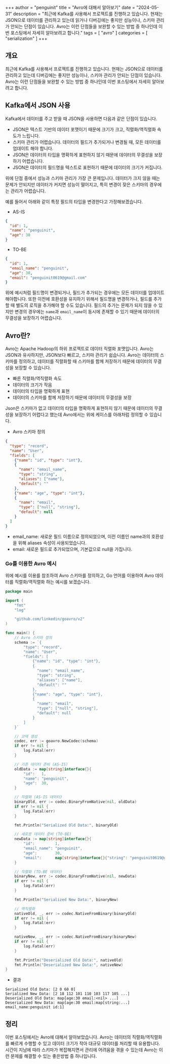 +++
author = "penguinit"
title = "Avro에 대해서 알아보기"
date = "2024-05-31"
description = "최근에 Kafka를 사용해서 프로젝트를 진행하고 있습니다. 현재는 JSON으로 데이터를 관리하고 있는데 읽거나 디버깅에는 좋지만 성능이나, 스키마 관리가 안되는 단점이 있습니다. Avro는 이런 단점들을 보완할 수 있는 방법 중 하나인데 이번 포스팅에서 자세히 알아보려고 합니다."
tags = [
"avro"
]
categories = [
"serialization"
]
+++

## 개요
최근에 Kafka를 사용해서 프로젝트를 진행하고 있습니다. 현재는 JSON으로 데이터를 관리하고 있는데 디버깅에는 좋지만 성능이나, 스키마 관리가 안되는 단점이 있습니다. Avro는 이런 단점들을 보완할 수 있는 방법 중 하나인데 이번 포스팅에서 자세히 알아보려고 합니다.

## Kafka에서 JSON 사용
Kafka에서 데이터를 주고 받을 때 JSON을 사용하면 다음과 같은 단점이 있습니다.

- JSON은 텍스트 기반의 데이터 포맷이기 때문에 크기가 크고, 직렬화/역직렬화 속도가 느립니다.
- 스키마 관리가 어렵습니다. 데이터의 필드가 추가되거나 변경될 때, 모든 데이터를 업데이트 해야 합니다.
- JSON은 데이터의 타입을 명확하게 표현하지 않기 때문에 데이터의 무결성을 보장하기 어렵습니다.
- JSON은 데이터의 필드명을 텍스트로 표현하기 때문에 데이터의 크기가 커집니다.

위에 단점 중에서 성능과 스키마 관리가 가장 큰 문제입니다. 데이터가 크지 않을 때는 문제가 안되지만 데이터가 커지면 성능이 떨어지고, 특히 변경이 잦은 스키마의 경우에는 관리가 어렵습니다.

예를 들어서 아래와 같이 특정 필드의 타입을 변경한다고 가정해보겠습니다.


- AS-IS
```json
{
  "id": 1,
  "name": "penguinit",
  "age": 30
}
```

- TO-BE
```json
{
  "id": 1,
  "email_name": "penguinit",
  "age": 30,
  "email": "penguinit0619@gmail.com"
}
```

위에 예시처럼 필드명이 변경되거나, 필드가 추가되는 경우에는 모든 데이터를 업데이트 해야합니다. 또한 이전에 호환성을 유지하기 위해서 필드명을 변경하거나, 필드를 추가할 때 별도의 로직을 추가해야 할 수도 있습니다.
필드의 추가는 문제가 되지 않을 수 있지만 변경의 경우에는 `name`과 `email_name`이 동시에 존재할 수 있기 때문에 데이터의 무결성을 보장하기 어렵습니다.

## Avro란?
Avro는 Apache Hadoop의 하위 프로젝트로 데이터 직렬화 포맷입니다. Avro는 JSON과 유사하지만, JSON보다 빠르고, 스키마 관리가 쉽습니다. Avro는 데이터의 스키마를 정의하고, 데이터를 직렬화할 때 스키마를 함께 저장하기 때문에 데이터의 무결성을 보장할 수 있습니다.

- 빠른 직렬화/역직렬화 속도
- 데이터의 크기가 작음
- 데이터의 타입을 명확하게 표현
- 데이터의 스키마를 함께 저장하기 때문에 데이터의 무결성을 보장

Json은 스키마가 없고 데이터의 타입을 명확하게 표현하지 않기 때문에 데이터의 무결성을 보장하기 어렵다고 했는데 Avro에서는 위에 케이스를 아래처럼 정의할 수 있습니다.

- Avro 스키마 정의
```json
{
  "type": "record",
  "name": "User",
  "fields": [
    {"name": "id", "type": "int"},
    {
      "name": "email_name",
      "type": "string",
      "aliases": ["name"],
      "default": ""
    },
    {"name": "age", "type": "int"},
    {
      "name": "email",
      "type": ["null", "string"],
      "default": null
    }
  ]
}
```

- email_name: 새로운 필드 이름으로 정의되었으며, 이전 이름인 name과의 호환성을 위해 aliases 속성이 사용되었습니다.
- email: 새로운 필드로 추가되었으며, 기본값으로 null을 가집니다.


### Go를 이용한 Avro 예시
위에 예시를 이용를 참조하여 Avro 스키마를 정의하고, Go 언어를 이용하여 Avro 데이터를 직렬화/역직렬화 하는 예시를 보겠습니다.

```go
package main

import (
	"fmt"
	"log"

	"github.com/linkedin/goavro/v2"
)

func main() {
	// Avro 스키마 정의
	schema := `{
        "type": "record",
        "name": "User",
        "fields": [
            {"name": "id", "type": "int"},
            {
              "name": "email_name",
              "type": "string",
              "aliases": ["name"],
              "default": ""
            },
            {"name": "age", "type": "int"},
            {
              "name": "email",
              "type": ["null", "string"],
              "default": null
            }
        ]
    }`

	// 코덱 생성
	codec, err := goavro.NewCodec(schema)
	if err != nil {
		log.Fatal(err)
	}

	// 기존 데이터 준비 (AS-IS)
	oldData := map[string]interface{}{
		"id":   1,
		"name": "penguinit",
		"age":  30,
	}

	// 직렬화 (AS-IS 데이터)
	binaryOld, err := codec.BinaryFromNative(nil, oldData)
	if err != nil {
		log.Fatal(err)
	}

	fmt.Println("Serialized Old Data:", binaryOld)

	// 새로운 데이터 준비 (TO-BE)
	newData := map[string]interface{}{
		"id":         1,
		"email_name": "penguinit",
		"age":        30,
		"email":      map[string]interface{}{"string": "penguinit0619@gmail.com"},
	}

	// 직렬화 (TO-BE 데이터)
	binaryNew, err := codec.BinaryFromNative(nil, newData)
	if err != nil {
		log.Fatal(err)
	}

	fmt.Println("Serialized New Data:", binaryNew)

	// 역직렬화
	nativeOld, _, err := codec.NativeFromBinary(binaryOld)
	if err != nil {
		log.Fatal(err)
	}

	nativeNew, _, err := codec.NativeFromBinary(binaryNew)
	if err != nil {
		log.Fatal(err)
	}

	fmt.Println("Deserialized Old Data:", nativeOld)
	fmt.Println("Deserialized New Data:", nativeNew)
}
```

- 결과
```
Serialized Old Data: [2 0 60 0]
Serialized New Data: [2 18 112 101 110 103 117 105 ...]
Deserialized Old Data: map[age:30 email:<nil> ...]
Deserialized New Data: map[age:30 email:map[string:...] email_name:penguinit id:1]
```

## 정리
이번 포스팅에서는 Avro에 대해서 알아보았습니다. Avro는 데이터의 직렬화/역직렬화를 빠르게 수행할 수 있고 데이터 크기가 작아 대규모 데이터를 처리할 때 유용합니다. 시간이 지남에 따라 스키마가 복잡해지면서 관리에 어려움을 겪을 수 있는데 Avro는 이런 문제를 해결할 수 있는 좋은방법 중 하나입니다.